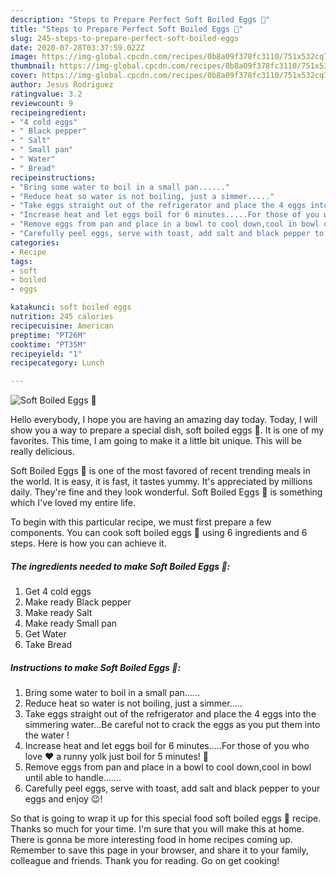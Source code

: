 ```yaml
---
description: "Steps to Prepare Perfect Soft Boiled Eggs 🥚"
title: "Steps to Prepare Perfect Soft Boiled Eggs 🥚"
slug: 245-steps-to-prepare-perfect-soft-boiled-eggs
date: 2020-07-28T03:37:59.022Z
image: https://img-global.cpcdn.com/recipes/0b8a09f378fc3110/751x532cq70/soft-boiled-eggs-🥚-recipe-main-photo.jpg
thumbnail: https://img-global.cpcdn.com/recipes/0b8a09f378fc3110/751x532cq70/soft-boiled-eggs-🥚-recipe-main-photo.jpg
cover: https://img-global.cpcdn.com/recipes/0b8a09f378fc3110/751x532cq70/soft-boiled-eggs-🥚-recipe-main-photo.jpg
author: Jesus Rodriguez
ratingvalue: 3.2
reviewcount: 9
recipeingredient:
- "4 cold eggs"
- " Black pepper"
- " Salt"
- " Small pan"
- " Water"
- " Bread"
recipeinstructions:
- "Bring some water to boil in a small pan......"
- "Reduce heat so water is not boiling, just a simmer....."
- "Take eggs straight out of the refrigerator and place the 4 eggs into the simmering water...Be careful not to crack the eggs as you put them into the water !"
- "Increase heat and let eggs boil for 6 minutes.....For those of you who love ❤️ a runny yolk just boil for 5 minutes! 🤗"
- "Remove eggs from pan and place in a bowl to cool down,cool in bowl until able to handle......."
- "Carefully peel eggs, serve with toast, add salt and black pepper to your eggs and enjoy 😉!"
categories:
- Recipe
tags:
- soft
- boiled
- eggs

katakunci: soft boiled eggs 
nutrition: 245 calories
recipecuisine: American
preptime: "PT26M"
cooktime: "PT35M"
recipeyield: "1"
recipecategory: Lunch

---
```



![Soft Boiled Eggs 🥚](https://img-global.cpcdn.com/recipes/0b8a09f378fc3110/751x532cq70/soft-boiled-eggs-🥚-recipe-main-photo.jpg)

Hello everybody, I hope you are having an amazing day today. Today, I will show you a way to prepare a special dish, soft boiled eggs 🥚. It is one of my favorites. This time, I am going to make it a little bit unique. This will be really delicious.

Soft Boiled Eggs 🥚 is one of the most favored of recent trending meals in the world. It is easy, it is fast, it tastes yummy. It's appreciated by millions daily. They're fine and they look wonderful. Soft Boiled Eggs 🥚 is something which I've loved my entire life.




To begin with this particular recipe, we must first prepare a few components. You can cook soft boiled eggs 🥚 using 6 ingredients and 6 steps. Here is how you can achieve it.

<!--inarticleads1-->

##### The ingredients needed to make Soft Boiled Eggs 🥚:

1. Get 4 cold eggs
1. Make ready  Black pepper
1. Make ready  Salt
1. Make ready  Small pan
1. Get  Water
1. Take  Bread




<!--inarticleads2-->

##### Instructions to make Soft Boiled Eggs 🥚:

1. Bring some water to boil in a small pan......
1. Reduce heat so water is not boiling, just a simmer.....
1. Take eggs straight out of the refrigerator and place the 4 eggs into the simmering water...Be careful not to crack the eggs as you put them into the water !
1. Increase heat and let eggs boil for 6 minutes.....For those of you who love ❤️ a runny yolk just boil for 5 minutes! 🤗
1. Remove eggs from pan and place in a bowl to cool down,cool in bowl until able to handle.......
1. Carefully peel eggs, serve with toast, add salt and black pepper to your eggs and enjoy 😉!




So that is going to wrap it up for this special food soft boiled eggs 🥚 recipe. Thanks so much for your time. I'm sure that you will make this at home. There is gonna be more interesting food in home recipes coming up. Remember to save this page in your browser, and share it to your family, colleague and friends. Thank you for reading. Go on get cooking!
